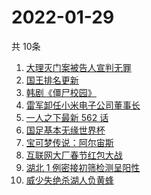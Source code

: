 # 2022-01-29
  共 10条

  <!-- BEGIN -->
  <!-- 最后更新时间:Sat Jan 29 2022 07:10:35 GMT+0000 (Coordinated Universal Time) -->
  1. [大理灭门案被告人宣判无罪](https://www.zhihu.com/search?q=大理灭门案)
1. [国王排名更新](https://www.zhihu.com/search?q=国王排名)
1. [韩剧《僵尸校园》](https://www.zhihu.com/search?q=僵尸校园)
1. [雷军卸任小米电子公司董事长](https://www.zhihu.com/search?q=雷军)
1. [一人之下最新 562 话](https://www.zhihu.com/search?q=一人之下)
1. [国足基本无缘世界杯](https://www.zhihu.com/search?q=国足)
1. [宝可梦传说：阿尔宙斯](https://www.zhihu.com/search?q=阿尔宙斯)
1. [互联网大厂春节红包大战](https://www.zhihu.com/search?q=互联网大厂春节红包大战)
1. [湖北 1 例密接初筛检测呈阳性](https://www.zhihu.com/search?q=湖北密接)
1. [威少失绝杀湖人负黄蜂](https://www.zhihu.com/search?q=湖人)
  <!-- END -->
  
